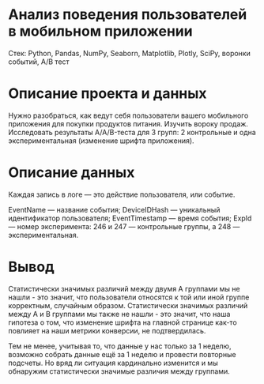 # Анализ поведения пользователей в мобильном приложении
Стек: Python, Pandas, NumPy, Seaborn, Matplotlib, Plotly, SciPy, воронки событий, A/B тест
# Описание проекта и данных
Нужно разобраться, как ведут себя пользователи вашего мобильного приложения для покупки продуктов питания. Изучить вороку продаж. Исследовать результаты A/A/B-теста для 3 групп: 2 контрольные и одна экспериментальная (изменение шрифта приложения).

# Описание данных

Каждая запись в логе — это действие пользователя, или событие.

EventName — название события;
DeviceIDHash — уникальный идентификатор пользователя;
EventTimestamp — время события;
ExpId — номер эксперимента: 246 и 247 — контрольные группы, а 248 — экспериментальная.

# Вывод
Статистически значимых различий между двумя А группами мы не нашли - это значит, что пользователи относятся к той или иной группе корректным, случайным образом. Статистически значимых различий между А и В группами мы также не нашли - это значит, что наша гипотеза о том, что изменение шрифта на главной странице как-то повлияет на наши метрики конверсии, не подтвердилась.

Тем не менее, учитывая то, что данные у нас только за 1 неделю, возможно собрать данные ещё за 1 неделю и провести повторные подсчеты. Но вряд ли ситуация кардинально изменится и мы обнаружим статистически значимые различия между группами.
